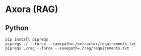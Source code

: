 # Axora (RAG)

## Python
```
pip install pipreqs
pipreqs ./ --force --savepath=./extractor/requirements.txt
pipreqs ./rag --force --savepath=./rag/requirements.txt

```
